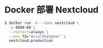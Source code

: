 # Docker 部署 Nextcloud

```sh
$ docker run -d --name nextcloud \
  -p 8888:80 \
  --restart=always \
  --env TZ="Asia/Shanghai" \
  nextcloud:production
```